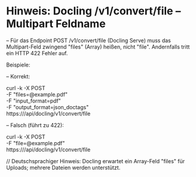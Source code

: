 # Hinweis: Docling /v1/convert/file – Multipart Feldname

– Für das Endpoint POST /v1/convert/file (Docling Serve) muss das Multipart-Feld zwingend "files" (Array) heißen, nicht "file". Andernfalls tritt ein HTTP 422 Fehler auf.

Beispiele:

– Korrekt:

curl -k -X POST \
  -F "files=@example.pdf" \
  -F "input_format=pdf" \
  -F "output_format=json_doctags" \
  https://<host>/api/docling/v1/convert/file

– Falsch (führt zu 422):

curl -k -X POST \
  -F "file=@example.pdf" \
  https://<host>/api/docling/v1/convert/file

// Deutschsprachiger Hinweis: Docling erwartet ein Array-Feld "files" für Uploads; mehrere Dateien werden unterstützt.
